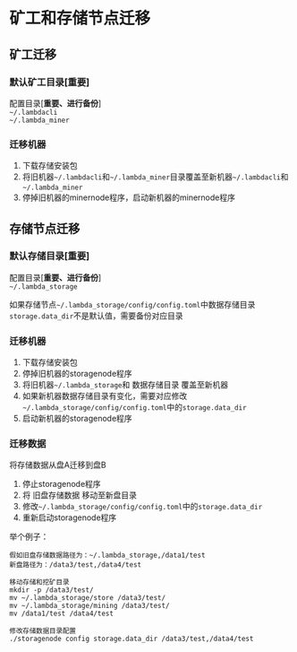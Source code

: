 # 矿工和存储节点迁移
## 矿工迁移
### 默认矿工目录[重要]  
配置目录[**重要、进行备份**]  
`~/.lambdacli`  
`~/.lambda_miner`  

### 迁移机器
1. 下载存储安装包
2. 将旧机器`~/.lambdacli`和`~/.lambda_miner`目录覆盖至新机器`~/.lambdacli`和`~/.lambda_miner`
3. 停掉旧机器的minernode程序，启动新机器的minernode程序

## 存储节点迁移
### 默认存储目录[重要]
配置目录[**重要、进行备份**]  
`~/.lambda_storage`  

如果存储节点`~/.lambda_storage/config/config.toml`中数据存储目录`storage.data_dir`不是默认值，需要备份对应目录

### 迁移机器
1. 下载存储安装包
2. 停掉旧机器的storagenode程序
3. 将旧机器`~/.lambda_storage`和 数据存储目录 覆盖至新机器
4. 如果新机器数据存储目录有变化，需要对应修改`~/.lambda_storage/config/config.toml`中的`storage.data_dir`
5. 启动新机器的storagenode程序

### 迁移数据
将存储数据从盘A迁移到盘B

1. 停止storagenode程序
2. 将 旧盘存储数据 移动至新盘目录
3. 修改`~/.lambda_storage/config/config.toml`中的`storage.data_dir`
4. 重新启动storagenode程序

举个例子：
``` 
假如旧盘存储数据路径为：~/.lambda_storage,/data1/test
新盘路径为：/data3/test,/data4/test 

移动存储和挖矿目录
mkdir -p /data3/test/
mv ~/.lambda_storage/store /data3/test/
mv ~/.lambda_storage/mining /data3/test/
mv /data1/test /data4/test

修改存储数据目录配置
./storagenode config storage.data_dir /data3/test,/data4/test
```
